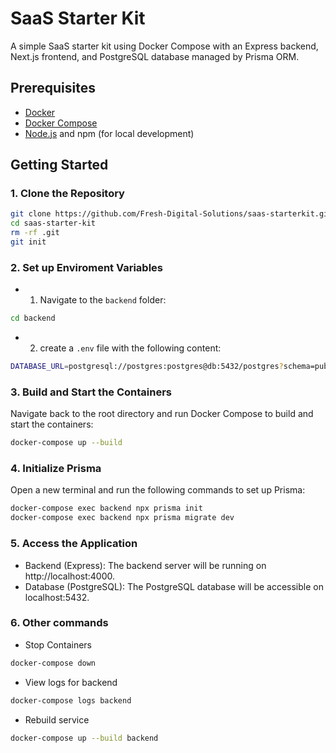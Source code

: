 # SaaS Starter Kit

A simple SaaS starter kit using Docker Compose with an Express backend, Next.js frontend, and PostgreSQL database managed by Prisma ORM.

## Prerequisites

- [Docker](https://www.docker.com/)
- [Docker Compose](https://docs.docker.com/compose/)
- [Node.js](https://nodejs.org/) and npm (for local development)

## Getting Started

### 1. Clone the Repository

```bash
git clone https://github.com/Fresh-Digital-Solutions/saas-starterkit.git
cd saas-starter-kit
rm -rf .git
git init
```


### 2. Set up Enviroment Variables
- 1. Navigate to the `backend` folder:
```bash
cd backend
```
- 2. create a `.env` file with the following content: 
```bash
DATABASE_URL=postgresql://postgres:postgres@db:5432/postgres?schema=public
```
### 3. Build and Start the Containers
 Navigate back to the root directory and run Docker Compose to build and start the containers:
```bash
docker-compose up --build
```
### 4. Initialize Prisma 
Open a new terminal and run the following commands to set up Prisma:
```bash
docker-compose exec backend npx prisma init
docker-compose exec backend npx prisma migrate dev
```
### 5. Access the Application
- Backend (Express): The backend server will be running on http://localhost:4000.
- Database (PostgreSQL): The PostgreSQL database will be accessible on localhost:5432.

### 6. Other commands
- Stop Containers
```bash
docker-compose down
```
- View logs for backend
```bash
docker-compose logs backend
```
- Rebuild service
```bash
docker-compose up --build backend
```
